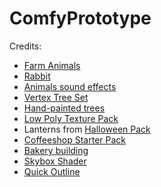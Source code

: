 # ComfyPrototype
 
Credits:
- [Farm Animals](https://assetstore.unity.com/packages/3d/farm-animals-set-97945)
- [Rabbit](https://assetstore.unity.com/packages/3d/characters/animals/white-rabbit-138709)
- [Animals sound effects](https://assetstore.unity.com/packages/audio/sound-fx/animals/animals-95444)
- [Vertex Tree Set](https://assetstore.unity.com/packages/3d/vertex-color-trees-set-95968)
- [Hand-painted trees](https://assetstore.unity.com/packages/3d/vegetation/trees/tree-hand-painted-cartoon-2021-collection-201399)
- [Low Poly Texture Pack](https://assetstore.unity.com/packages/2d/textures-materials/lowpoly-textures-pack-140717)
- Lanterns from [Halloween Pack](https://assetstore.unity.com/packages/3d/environments/fantasy/free-cartoon-halloween-pack-mobile-vr-45896)
- [Coffeeshop Starter Pack](https://assetstore.unity.com/packages/3d/props/coffeeshop-starter-pack-160914)
- [Bakery building](https://assetstore.unity.com/packages/3d/environments/low-poly-cute-bakery-building-229785)
- [Skybox Shader](https://assetstore.unity.com/packages/vfx/shaders/free-skybox-extended-shader-107400)
- [Quick Outline](https://assetstore.unity.com/packages/tools/particles-effects/quick-outline-115488)
